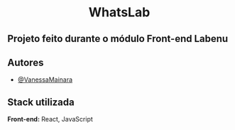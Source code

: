 <h1 align="center"> WhatsLab </h1>


## Projeto feito durante o módulo Front-end Labenu


## Autores


- [@VanessaMainara](https://github.com/VanessaMainara)


## Stack utilizada

**Front-end:** React, JavaScript
